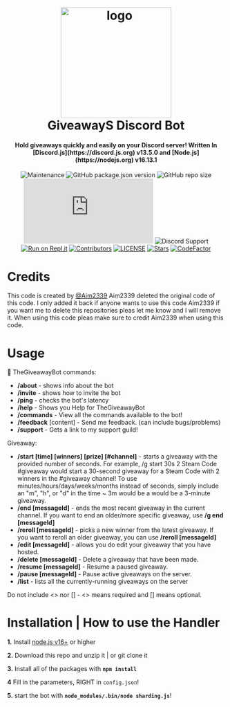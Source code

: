 <h1 align="center">

<img src="https://images-ext-1.discordapp.net/external/t_gCzO58AOb2eZ_Xjrnt3cBlqdu0-QWELoIrFH-D9_E/%3Fsize%3D2048/https/cdn.discordapp.com/avatars/1037359071818432512/dd0a60d9f487adf703022cdbe1d06772.webp" alt="logo" width="256"/>
<br/>
GiveawayS Discord Bot
</h1>

<h4 align="center">Hold giveaways quickly and easily on your Discord server! Written In [Discord.js](https://discord.js.org) v13.5.0 and [Node.js](https://nodejs.org) v16.13.1
</h4>

<div align="center">

![Maintenance](https://img.shields.io/maintenance/yes/2022?style=plastic)
![GitHub package.json version](https://img.shields.io/github/package-json/v/AnthonyVanTonder/GiveawayS-Discord-Bot)
![GitHub repo size](https://img.shields.io/github/repo-size/AnthonyVanTonder/GiveawayS-Discord-Bot)
![GitHub package.json dependency version (prod)](https://img.shields.io/github/package-json/dependency-version/AnthonyVanTonder/GiveawayS-Discord-Bot/discord.js)
![Discord Support](https://img.shields.io/discord/889487066440818690?label=Discord%20Support&labelColor=FFFFF&style=plastic&logo=Discord&link=https://discord.gg/ZAzGRFTv59&link=https://discord.gg/ZAzGRFTv59)
[![Run on Repl.it](https://repl.it/badge/github/AnthonyVanTonder/GiveawayS-Discord-Bot)](https://repl.it/github/AnthonyVanTonder/GiveawayS-Discord-Bot)
[![Contributors](https://img.shields.io/github/contributors/AnthonyVanTonder/GiveawayS-Discord-Bot?label=Contributors&color=yellow)](https://github.com/AnthonyVanTonder/GiveawayS-Discord-Bot/graphs/contributors)
[![LICENSE](https://img.shields.io/github/license/AnthonyVanTonder/GiveawayS-Discord-Bot?label=License&color=blueviolet)](https://github.com/AnthonyVanTonder/GiveawayS-Discord-Bot/blob/main/LICENSE)
[![Stars](https://img.shields.io/github/stars/AnthonyVanTonder/GiveawayS-Discord-Bot.svg)](https://github.com/AnthonyVanTonder/GiveawayS-Discord-Bot/stargazers)
[![CodeFactor](https://www.codefactor.io/repository/github/anthonyvantonder/thegiveawaybot/badge)](https://www.codefactor.io/repository/github/anthonyvantonder/GiveawayS-Discord-Bot)


</div>

# Credits

This code is created by [@Aim2339](https://github.com/Aim2339) Aim2339 deleted the original code of this code. I only added it back if anyone wants to use this code Aim2339 if you want me to delete this repositories pleas let me know and I will remove it. When using this code pleas make sure to credit Aim2339 when using this code.

# Usage

🎉 TheGiveawayBot commands:

- **/about** - shows info about the bot
- **/invite** - shows how to invite the bot
- **/ping** - checks the bot's latency
- **/help** - Shows you Help for TheGiveawayBot
- **/commands** - View all the commands available to the bot!
- **/feedback** [content] - Send me feedback. (can include bugs/problems)
- **/support** - Gets a link to my support guild!

Giveaway:

- **/start [time] [winners] [prize] [#channel]** - starts a giveaway with the provided number of seconds. For example, /g start 30s 2 Steam Code #giveaway would start a 30-second giveaway for a Steam Code with 2 winners in the #giveaway channel! To use minutes/hours/days/weeks/months instead of seconds, simply include an "m", "h", or "d" in the time ~ 3m would be a would be a 3-minute giveaway.
- **/end [messageId]** - ends the most recent giveaway in the current channel. If you want to end an older/more specific giveaway, use **/g end [messageId]**
- **/reroll [messageId]** - picks a new winner from the latest giveaway. If you want to reroll an older giveaway, you can use **/reroll [messageId]**
- **/edit [messageId]** - allows you do edit your giveaway that you have hosted.
- **/delete [messageId]** - Delete a giveaway that have been made.
- **/resume [messageId]** - Resume a paused giveaway.
- **/pause [messageId]** - Pause active giveaways on the server.
- **/list** - lists all the currently-running giveaways on the server

Do not include <> nor [] - <> means required and [] means optional.

# Installation | How to use the Handler

 **1.** Install [node.js v16+](https://nodejs.org/) or higher

 **2.** Download this repo and unzip it    |    or git clone it

 **3.** Install all of the packages with **`npm install`**
 
 **4** Fill in the parameters, RIGHT in `config.json`!

 **5.** start the bot with **`node_modules/.bin/node sharding.js`**!
